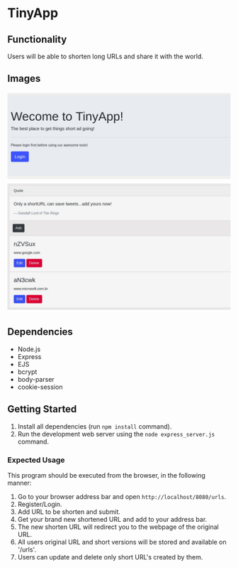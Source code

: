 # TinyApp

## Functionality

Users will be able to shorten long URLs and share it with the world.

## Images

!["Url's Landing Page"](https://github.com/PointCodeZero/TinyApp-Project/blob/master/docs/urls-land-page.jpg)
!["Short URL's Page"](https://github.com/PointCodeZero/TinyApp-Project/blob/master/docs/urls-page.jpg)

## Dependencies

- Node.js
- Express
- EJS
- bcrypt
- body-parser
- cookie-session

## Getting Started

1. Install all dependencies (run `npm install` command).
2. Run the development web server using the `node express_server.js` command.

### Expected Usage

This program should be executed from the browser, in the following manner:

1. Go to your browser address bar and open `http://localhost/8080/urls`.
2. Register/Login.
3. Add URL to be shorten and submit.
2. Get your brand new shortened URL and add to your address bar.
3. The new shorten URL will redirect you to the webpage of the original URL.
4. All users original URL and short versions will be stored and available on '/urls'.
5. Users can update and delete only short URL's created by them.
